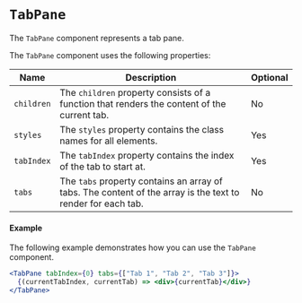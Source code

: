 # `TabPane`

The `TabPane` component represents a tab pane.

The `TabPane` component uses the following properties:

| Name       | Description                                                                                                 | Optional |
| ---------- | ----------------------------------------------------------------------------------------------------------- | -------- |
| `children` | The `children` property consists of a function that renders the content of the current tab.                 | No       |
| `styles`   | The `styles` property contains the class names for all elements.                                            | Yes      |
| `tabIndex` | The `tabIndex` property contains the index of the tab to start at.                                          | Yes      |
| `tabs`     | The `tabs` property contains an array of tabs. The content of the array is the text to render for each tab. | No       |

#### Example

The following example demonstrates how you can use the `TabPane` component.

```jsx
<TabPane tabIndex={0} tabs={["Tab 1", "Tab 2", "Tab 3"]}>
  {(currentTabIndex, currentTab) => <div>{currentTab}</div>}
</TabPane>
```

